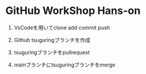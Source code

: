 # GitHub WorkShop Hans-on
1. VsCodeを用いてclone add commit push

2. Github tsuguringブランチを作成

3. tsuguringブランチをpullrequest

4. mainブランチにtsuguringブランチをmerge